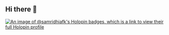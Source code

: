 ## Hi there 👋

<!--
**samridhiafk/samridhiafk** is a ✨ _special_ ✨ repository because its `README.md` (this file) appears on your GitHub profile.

Here are some ideas to get you started:

- 🔭 I’m currently working on ...
- 🌱 I’m currently learning ...
- 👯 I’m looking to collaborate on ...
- 🤔 I’m looking for help with ...
- 💬 Ask me about ...
- 📫 How to reach me: ...
- 😄 Pronouns: ...
- ⚡ Fun fact: ...
-->
[![An image of @samridhiafk's Holopin badges, which is a link to view their full Holopin profile](https://holopin.me/samridhiafk)](https://holopin.io/@samridhiafk)
